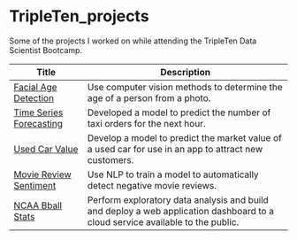 # TripleTen_projects
Some of the projects I worked on while attending the TripleTen Data Scientist Bootcamp.

| Title | Description |
| ----------- |----------- |
| [Facial Age Detection](https://github.com/laceymalarky/TripleTen_projects/tree/main/computer_vision) | Use computer vision methods to determine the age of a person from a photo. |
| [Time Series Forecasting](https://github.com/laceymalarky/TripleTen_projects/tree/main/time_series_forecasting) | Developed a model to predict the number of taxi orders for the next hour. |
| [Used Car Value](https://github.com/laceymalarky/TripleTen_projects/tree/main/gradient_boosting_methods) | Develop a model to predict the market value of a used car for use in an app to attract new customers. |
| [Movie Review Sentiment](https://github.com/laceymalarky/TripleTen_projects/tree/main/natural_language_processing) | Use NLP to train a model to automatically detect negative movie reviews. |
| [NCAA Bball Stats](https://github.com/laceymalarky/TripleTen_projects/tree/main/exploratory_analysis_bball) | Perform exploratory data analysis and build and deploy a web application dashboard to a cloud service available to the public. |
